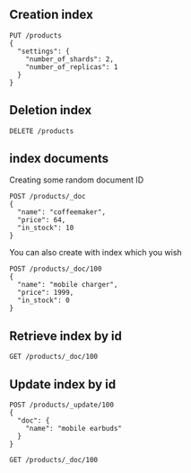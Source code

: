 ## Creation index

```
PUT /products 
{
  "settings": {
    "number_of_shards": 2, 
    "number_of_replicas": 1
  }
}
```

## Deletion index

```
DELETE /products
```

## index documents 

Creating some random document ID

```
POST /products/_doc
{
  "name": "coffeemaker",
  "price": 64,
  "in_stock": 10
}

```

You can also create with index which you wish

```
POST /products/_doc/100
{
  "name": "mobile charger",
  "price": 1999,
  "in_stock": 0
}
```

## Retrieve index by id 

```
GET /products/_doc/100
```

## Update index by id

```
POST /products/_update/100
{
  "doc": {
    "name": "mobile earbuds"
  }
}

GET /products/_doc/100

```

